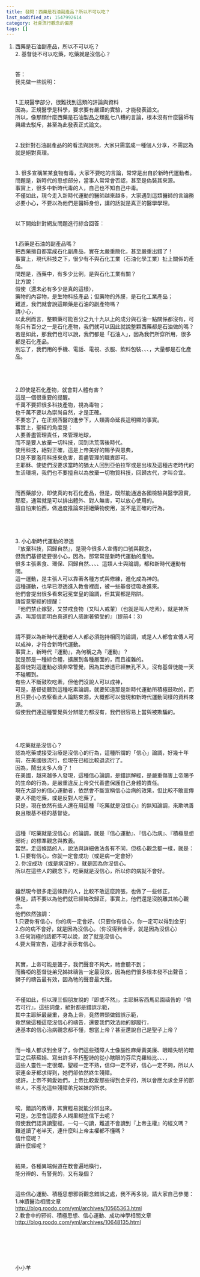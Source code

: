 ```yaml
---
title: 發問：西藥是石油副產品？所以不可以吃？
last_modified_at: 1547992614
category: 社會流行觀念的偏差
tags: []
---
```


1.	西藥是石油副產品，所以不可以吃？<br>2.	基督徒不可以吃藥，吃藥就是沒信心？<br><!--more--><br><br>答：<br>我先做一些說明：<br> <br><br>1.正規醫學部分，很難找到這類的評論與資料<br>因為，正規醫學是科學，要求要有嚴謹的實驗，才能發表論文。<br>所以，像那類什麼西藥是石油製品之類亂七八糟的言論，根本沒有什麼醫師有興趣去駁斥，甚至為此發表正式論文。<br> <br><br>2.我針對石油副產品的的看法與說明，大家只需當成一種個人分享，不需認為就是絕對真理。<br> <br><br>3. 很多宣稱某某食物有毒，大家不要吃的言論，常常是出自於新時代運動者。<br>問題是，新時代的思想部分，當事人常常會否認，甚至是偽裝其來源。<br>事實上，很多中新時代毒的人，自己也不知自己中毒。<br>不僅如此，現今走入新時代運動的醫師越來越多，大家遇到這類醫師的言論務必要小心，不要以為他們是醫師身份，講的話就是真正的醫學學理。<br><br> <br>以下開始針對網友問題進行綜合回答：<br> <br><br>1.西藥是石油的副產品嗎？<br>把西藥擅自都當成石化副產品，實在太嚴重簡化，甚至嚴重出錯了！<br>事實上，現代科技之下，很少有不與石化工業（石油化學工業）扯上關係的產品。<br>問題是，西藥中，有多少比例，是與石化工業有關？<br>比方說：<br>假使（還未必有多少是真的這樣），<br>藥物的內容物，是生物科技產品；但藥物的外膜，是石化工業產品；<br>難道，我們就會說這顆藥是石油的副產物嗎？<br>請小心，<br>以此例而言，整顆藥可能百分之九十九以上的成分與石油一點關係都沒有，可能只有百分之一是石化產物，我們就可以因此就說整顆西藥都是石油做的嗎？<br>若是如此，那我們也可以說，我們都是「石油人」，因為我們所穿所用，很多都是石化產品。<br>別忘了，我們用的手機、電話、電視、衣服、飲料包裝、、、，大量都是石化產品。<br> <br><br><br><br>2.即使是石化產物，就會對人體有害？<br>這是一個很重要的提醒。<br>千萬不要把很多科技產物，視為毒物；<br>也千萬不要以為崇尚自然，才是正確。<br>不要忘了，在正規西醫的進步下，人類壽命延長這明顯的事實。<br>事實上，聖經的角度是：<br>人要善盡管理責任，來管理地球，<br>而不是要人放棄一切科技，回到洪荒落後時代。<br>使用科技，絕對正確，這是上帝美好的賜予與恩典，<br>只是不要濫用科技來危害，善盡管理的職責即可。<br>主耶穌、使徒們沒要求當時的猶太人回到亞伯拉罕或是出埃及這種古老時代的生活環境，我們也不要擅自以為放棄一切物質科技，回歸古代，才叫合宜。<br><br><br>而西藥部分，即使真的有石化產品，但是，既然能通過各國檢驗與醫學證實，<br>那麼，通常就是可以排出體外、對人無害，可以放心使用的。<br>擅自怕東怕西，做過度推論來拒絕藥物使用，並不是正確的行為。<br><br> <br><br><br>3.	小心新時代運動的滲透<br>『放棄科技，回歸自然』，是現今很多人宣傳的口號與觀念，<br>但我們基督徒要很小心，因為，那常常是新時代運動的產物。<br>很多主張素食、環保、回歸自然、、、、這類人士與論調，都和新時代運動有關。<br>這一運動，是主張人可以靠著各種方式與修練，進化成為神的。<br>這種運動，也早已滲透進入教會裡面，被一些基督徒吸收進來。<br>他們會提出很多看來冠冕堂皇的論調，但其實都是陷阱。<br>請留意聖經的提醒：<br>『他們禁止嫁娶，又禁戒食物（又叫人戒葷）（也就是叫人吃素），就是神所造、叫那信而明白真道的人感謝著領受的』（提前4：3）<br><br><br>請不要以為新時代運動者人人都必須抱持相同的論調，或是人人都會宣傳人可以成神，才符合新時代運動。<br>事實上，新時代『運動』，為何稱之為『運動』？<br>就是那是一種綜合體，擴展到各種層面的，而且複雜的。<br>基督徒對這運動必須非常警覺，因為其滲透已經無孔不入，沒有基督徒能一天不碰觸到。<br>有些人不斷鼓吹吃素，但他們沒說人可以成神，<br>可是，基督徒聽到這種吃素論調，就要知道那是新時代運動所積極鼓吹的，而且只要小心去察看此人論點來源，大概都可以發現和新時代運動同樣的資料來源。<br>假使我們連這種警覺與分辨能力都沒有，我們很容易上當與被欺騙的。<br><br><br><br><br>4.吃藥就是沒信心？<br>認為吃藥或接受治療是沒信心的行為，這種所謂的「信心」論調，好幾十年前，在美國很流行，但現在已經比較退流行了。<br>因為，鬧出太多人命了！<br>在美國，越來越多人發現，這種信心論調，是錯誤解經，是嚴重傷害上帝賜予的生命的行為，是嚴重違反上帝交代善盡保護自己身體的責任。<br>現在大部分的信心運動者，依然會不斷宣稱信心治病的效果，但比較不敢宣傳要人不能吃藥，或是反對人吃藥了。<br>只是，現在依然有些人還在用這種『吃藥就是沒信心』的無知論調，來欺哄善良且根基不穩的基督徒。<br><br><br>這種『吃藥就是沒信心』的論調，就是『信心運動』、『信心治病』、『積極思想邪術』的標準觀念與教義。<br>當然，走這條路的人，說法與詳細做法各有不同，但核心觀念都一樣，就是：<br>1.	只要有信心，你就一定會成功（或是病一定會好）<br>2.	你沒成功（或是病沒好），就是因為你沒信心。<br>所以在這些人的觀念下，吃藥就是沒信心，所以你的病就不會好。<br><br><br>雖然現今很多走這條路的人，比較不敢這麼誇張，也做了一些修正，<br>但是，請不要以為他們就已經悔改歸正，事實上，他們還是沒脫離其核心觀念。<br>他們依然強調：<br>1.只要你有信心，你的病一定會好。（只要你有信心，你一定可以得到金牙）<br>2.你的病不會好，就是因為沒信心。（你沒得到金牙，就是因為沒信心）<br>3.任何消極的話都不可以說，說了就是沒信心。<br>4.要大聲宣告，這樣才表示有信心。<br><br><br>其實，上帝可能是聾子，我們聲音不夠大，祂會聽不到；<br>而聾啞的基督徒弟兄姊妹禱告一定最沒效，因為他們很多根本發不出聲音；<br>獅子的禱告最有效，因為牠的聲音最大聲。<br><br><br>不僅如此，但以理三個朋友說的『即或不然』，主耶穌客西馬尼園禱告的『倘若可行』，這些詞彙，絕對都是錯誤示範，<br>其中主耶穌最嚴重，身為上帝，竟然帶頭做錯誤示範，<br>竟然做這種這麼沒信心的禱告，還要我們效法祂的腳蹤行，<br>連基本的信心治病觀念都不懂，想當上帝？甚至還說自己是聖子上帝？<br><br><br>而一堆人都求到金牙了，你們這些殘障人士像腦性麻痺黃美廉、眼睛失明的暗室之后蔡蘇娟、寫出許多不朽聖詩的從小瞎眼的芬尼克羅絲比、、、，<br>這些人靈性一定很爛，聖經一定不熟，信仰一定不好，信心一定不夠，所以人家連金牙都求得到，她們卻依然終生殘障。<br>或許，上帝不夠愛她們，上帝比較愛那些得到金牙的，所以會應允求金牙的那些人，不應允這些殘障弟兄姊妹的所求。<br><br><br>唉，錯誤的教導，其實輕易就能分辨出來。<br>可是，怎麼會這麼多人糊里糊塗信下去呢？<br>假使我們認真讀聖經，一句一句讀，難道不會讀到『上帝主權』的經文嗎？<br>難道讀了老半天，連什麼叫上帝主權都不懂嗎？<br>信什麼呢？<br>讀什麼經呢？<br><br><br>結果，各種異端假道在教會遍地橫行，<br>能分辨的、有警覺的，又有幾個？<br><br><br>這些信心運動、積極思想邪術觀念錯誤之處，我不再多說，請大家自己參閱：<br>1.神蹟醫治相關文章<br>http://blog.roodo.com/yml/archives/10565363.html<br>2.教會中的邪術、積極思想、信心運動、成功神學相關文章<br>http://blog.roodo.com/yml/archives/10648135.html<br><br><br><br><br><br><br>小小羊<br><br>
